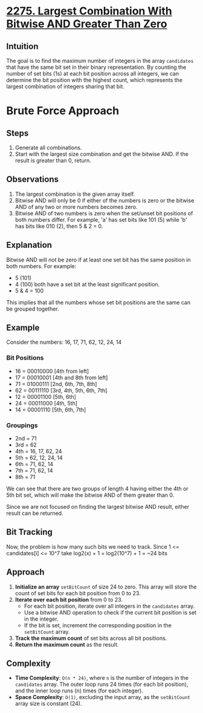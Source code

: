 # [2275. Largest Combination With Bitwise AND Greater Than Zero](https://leetcode.com/problems/largest-combination-with-bitwise-and-greater-than-zero/description)

## Intuition
The goal is to find the maximum number of integers in the array `candidates` that have the same bit set in their binary representation. By counting the number of set bits (1s) at each bit position across all integers, we can determine the bit position with the highest count, which represents the largest combination of integers sharing that bit.

# Brute Force Approach

## Steps
1. Generate all combinations.
2. Start with the largest size combination and get the bitwise AND. If the result is greater than 0, return.

## Observations
1. The largest combination is the given array itself.
2. Bitwise AND will only be 0 if either of the numbers is zero or the bitwise AND of any two or more numbers becomes zero.
3. Bitwise AND of two numbers is zero when the set/unset bit positions of both numbers differ. For example, 'a' has set bits like 101 (5) while 'b' has bits like 010 (2), then 5 & 2 = 0.

## Explanation
Bitwise AND will not be zero if at least one set bit has the same position in both numbers. For example:
- 5 (101)
- 4 (100) both have a set bit at the least significant position.
- 5 & 4 = 100

This implies that all the numbers whose set bit positions are the same can be grouped together.

## Example
Consider the numbers: 16, 17, 71, 62, 12, 24, 14

### Bit Positions
- 16 = 00010000 [4th from left]
- 17 = 00010001 [4th and 8th from left]
- 71 = 01000111 [2nd, 6th, 7th, 8th]
- 62 = 00111110 [3rd, 4th, 5th, 6th, 7th]
- 12 = 00001100 [5th, 6th]
- 24 = 00011000 [4th, 5th]
- 14 = 00001110 [5th, 6th, 7th]

### Groupings
- 2nd = 71
- 3rd = 62
- 4th = 16, 17, 62, 24
- 5th = 62, 12, 24, 14
- 6th = 71, 62, 14
- 7th = 71, 62, 14
- 8th = 71

We can see that there are two groups of length 4 having either the 4th or 5th bit set, which will make the bitwise AND of them greater than 0.

Since we are not focused on finding the largest bitwise AND result, either result can be returned.

## Bit Tracking
Now, the problem is how many such bits we need to track.
Since 1 <= candidates[i] <= 10^7 
take log2(x) + 1 = log2(10^7) + 1 = ~24 bits

## Approach
1. **Initialize an array** `setBitCount` of size 24 to zero. This array will store the count of set bits for each bit position from 0 to 23.
2. **Iterate over each bit position** from 0 to 23.
    - For each bit position, iterate over all integers in the `candidates` array.
    - Use a bitwise AND operation to check if the current bit position is set in the integer.
    - If the bit is set, increment the corresponding position in the `setBitCount` array.
3. **Track the maximum count** of set bits across all bit positions.
4. **Return the maximum count** as the result.

## Complexity
- **Time Complexity**: `O(n * 24)`, where `n` is the number of integers in the `candidates` array. The outer loop runs 24 times (for each bit position), and the inner loop runs \(n\) times (for each integer).
- **Space Complexity**: `O(1)`, excluding the input array, as the `setBitCount` array size is constant (24).

